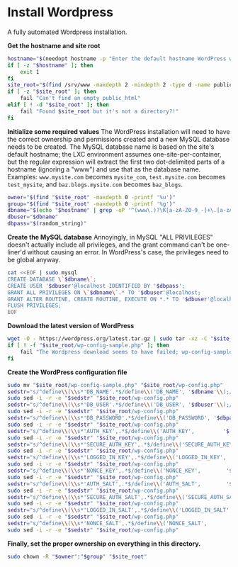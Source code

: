 # Install Wordpress

A fully automated Wordpress installation.

**Get the hostname and site root**
```bash
hostname="$(needopt hostname -p "Enter the default hostname WordPress will be using:" -m '^[A-Za-z0-9.-]+$')"
if [ -z "$hostname" ]; then
    exit 1
fi
site_root="$(find /srv/www -maxdepth 2 -mindepth 2 -type d -name public_html -empty | head -n 1)"
if [ -z "$site_root" ]; then
    fail "Can't find an empty public_html"
elif [ ! -d "$site_root" ]; then
    fail "Found $site_root but it's not a directory?!"
fi
```

**Initialize some required values**
The WordPress installation will need to have the correct ownership and permissions created and a new MySQL database needs to be created. The MySQL database name is based on the site's default hostname; the LXC environment assumes one-site-per-container, but the regular expression will extract the first two dot-delimited parts of a hostname (ignoring a "www") and use that as the database name. Examples: `www.mysite.com` becomes `mysite_com`, `test.mysite.com` becomes `test_mysite`, and `baz.blogs.mysite.com` becomes `baz_blogs`.
```bash
owner="$(find "$site_root" -maxdepth 0 -printf '%u')"
group="$(find "$site_root" -maxdepth 0 -printf '%g')"
dbname="$(echo "$hostname" | grep -oP '^(www\.)?\K[a-zA-Z0-9_-]+\.[a-zA-Z0-9_-]+(?>=\.)?' | tr '.-' '_')"
dbuser="$dbname"
dbpass="$(random_string)"
```

**Create the MySQL database**
Annoyingly, in MySQL "ALL PRIVILEGES" doesn't actually include all privileges, and the grant command can't be one-liner'd without causing an error. In WordPress's case, the privileges need to be global anyway.
```bash
cat <<EOF | sudo mysql
CREATE DATABASE \`$dbname\`;
CREATE USER '$dbuser'@localhost IDENTIFIED BY '$dbpass';
GRANT ALL PRIVILEGES ON \`$dbname\`.* TO '$dbuser'@localhost;
GRANT ALTER ROUTINE, CREATE ROUTINE, EXECUTE ON *.* TO '$dbuser'@localhost;
FLUSH PRIVILEGES;
EOF
```

**Download the latest version of WordPress**
```bash
wget -O - https://wordpress.org/latest.tar.gz | sudo tar -xz -C "$site_root" --strip-components=1
if [ ! -f "$site_root/wp-config-sample.php" ]; then
    fail "The Wordpress download seems to have failed; wp-config-sample.php was not found in $site_root"
fi
```

**Create the WordPress configuration file**
```bash
sudo mv "$site_root/wp-config-sample.php" "$site_root/wp-config.php"
sedstr="s/^define\\(\\s*'DB_NAME'.*$/define\\('DB_NAME', '$dbname'\\);/g"
sudo sed -i -r -e "$sedstr" "$site_root/wp-config.php"
sedstr="s/^define\\(\\s*'DB_USER'.*$/define\\('DB_USER', '$dbuser'\\);/g"
sudo sed -i -r -e "$sedstr" "$site_root/wp-config.php"
sedstr="s/^define\\(\\s*'DB_PASSWORD'.*$/define\\('DB_PASSWORD', '$dbpass'\\);/g"
sudo sed -i -r -e "$sedstr" "$site_root/wp-config.php"
sedstr="s/^define\\(\\s*'AUTH_KEY',.*$/define\\('AUTH_KEY',         '$(random_string 64)'\\);/g"
sudo sed -i -r -e "$sedstr" "$site_root/wp-config.php"
sedstr="s/^define\\(\\s*'SECURE_AUTH_KEY',.*$/define\\('SECURE_AUTH_KEY',  '$(random_string 64)'\\);/g"
sudo sed -i -r -e "$sedstr" "$site_root/wp-config.php"
sedstr="s/^define\\(\\s*'LOGGED_IN_KEY',.*$/define\\('LOGGED_IN_KEY',    '$(random_string 64)'\\);/g"
sudo sed -i -r -e "$sedstr" "$site_root/wp-config.php"
sedstr="s/^define\\(\\s*'NONCE_KEY',.*$/define\\('NONCE_KEY',        '$(random_string 64)'\\);/g"
sudo sed -i -r -e "$sedstr" "$site_root/wp-config.php"
sedstr="s/^define\\(\\s*'AUTH_SALT',.*$/define\\('AUTH_SALT',        '$(random_string 64)'\\);/g"
sudo sed -i -r -e "$sedstr" "$site_root/wp-config.php"
sedstr="s/^define\\(\\s*'SECURE_AUTH_SALT',.*$/define\\('SECURE_AUTH_SALT', '$(random_string 64)'\\);/g"
sudo sed -i -r -e "$sedstr" "$site_root/wp-config.php"
sedstr="s/^define\\(\\s*'LOGGED_IN_SALT',.*$/define\\('LOGGED_IN_SALT',   '$(random_string 64)'\\);/g"
sudo sed -i -r -e "$sedstr" "$site_root/wp-config.php"
sedstr="s/^define\\(\\s*'NONCE_SALT',.*$/define\\('NONCE_SALT',       '$(random_string 64)'\\);/g"
sudo sed -i -r -e "$sedstr" "$site_root/wp-config.php"
```

**Finally, set the proper ownership on everything in this directory.**
```bash
sudo chown -R "$owner":"$group" "$site_root"
```
